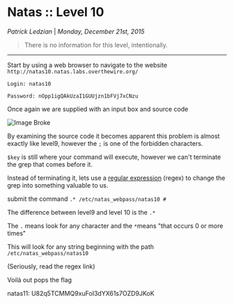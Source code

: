 __Natas :: Level 10__
================


_Patrick Ledzian_ | _Monday, December 21st, 2015_ 


> There is no information for this level, intentionally.


----------


Start by using a web browser to navigate to the website `http://natas10.natas.labs.overthewire.org/`

```
Login: natas10

Password: nOpp1igQAkUzaI1GUUjzn1bFVj7xCNzu 

```

Once again we are supplied with an input box and source code

![Image Broke](edit1.png)

By examining the source code it becomes apparent this problem is almost exactly like level9, however the `;` is one of the forbidden characters.

`$key` is still where your command will execute, however we can't terminate the grep that comes before it.

Instead of terminating it, lets use a [regular expression] (regex) to change the grep into something valuable to us.

submit the command `.* /etc/natas_webpass/natas10 #`

The difference between level9 and level 10 is the `.*`

The `.` means look for any character and the `*`means "that occurs 0 or more times"

This will look for any string beginning with the path `/etc/natas_webpass/natas10`

(Seriously, read the regex link)

Voilà out pops the flag

natas11: U82q5TCMMQ9xuFoI3dYX61s7OZD9JKoK




[regular expression]: http://www.thegeekstuff.com/2011/01/regular-expressions-in-grep-command/




